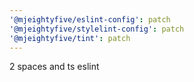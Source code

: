 ```yaml
---
'@mjeightyfive/eslint-config': patch
'@mjeightyfive/stylelint-config': patch
'@mjeightyfive/tint': patch
---
```


2 spaces and ts eslint
